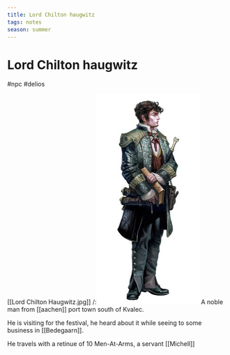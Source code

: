 ```yaml
---
title: Lord Chilton haugwitz
tags: notes
season: summer
---
```

 
# Lord Chilton haugwitz
#npc #delios 

[[Lord Chilton Haugwitz.jpg]]
/:![[Lord Chilton Haugwitz.jpg]](/assets/img/Lord%20Chilton%20haugwitz.jpg)
A noble man from [[aachen]] port town south of Kvalec.

He is visiting for the festival, he heard about it while seeing to some business in [[Bedegaarn]].

He travels with a retinue of 10 Men-At-Arms, a servant [[Michell]]

